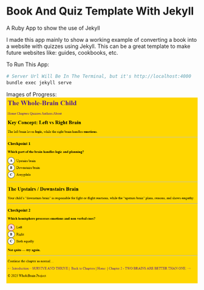 # Book And Quiz Template With Jekyll
A Ruby App to show the use of Jekyll

I made this app mainly to show a working example of converting a book into a website with quizzes using Jekyll. This can be a great template to make future websites like: guides, cookbooks, etc.

To Run This App:
```bash
# Server Url Will Be In The Terminal, but it's http://localhost:4000
bundle exec jekyll serve
```

Images of Progress:
![Quiz](./git_images/quiz.PNG)
